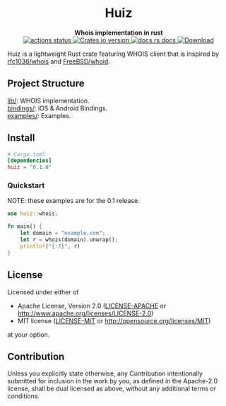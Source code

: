 <h1 align="center">Huiz</h1>
<div align="center">
 <strong>
   Whois implementation in rust
 </strong>
</div>

<div align="center">
  <!-- Github Actions -->
  <a href="https://github.com/namecare/huiz/actions/workflows/rust.yml?query=branch%3Amaster">
    <img src="https://img.shields.io/github/actions/workflow/status/namecare/huiz/rust.yml?branch=master&style=flat-square"
      alt="actions status" />
  </a>
  <!-- Version -->
  <a href="https://crates.io/crates/huiz">
    <img src="https://img.shields.io/crates/v/huiz.svg?style=flat-square"
    alt="Crates.io version" />
  </a>
  <!-- Docs -->
  <a href="https://docs.rs/huiz">
    <img src="https://img.shields.io/badge/docs-latest-blue.svg?style=flat-square"
      alt="docs.rs docs" />
  </a>
  <!-- Downloads -->
  <a href="https://crates.io/crates/huiz">
    <img src="https://img.shields.io/crates/d/huiz.svg?style=flat-square"
      alt="Download" />
  </a>
</div>

Huiz is a lightweight Rust crate featuring WHOIS client that is inspired by [rfc1036/whois](https://github.com/rfc1036/whois) and [FreeBSD/whoid](https://github.com/apple-oss-distributions/adv_cmds/blob/320b8e327652c75d74e60adb9d085f4a81ac3d9d/whois/whois.c#L477).

## Project Structure
[lib/](https://github.com/namecare/huiz/tree/master/lib): WHOIS implementation.\
[bindings/](https://github.com/namecare/huiz/tree/master/bindings): iOS & Android Bindings.\
[examples/](https://github.com/namecare/huiz/tree/master/examples): Examples.

## Install
```toml
# Cargo.toml
[dependencies]
huiz = "0.1.0"
```

### Quickstart

NOTE: these examples are for the 0.1 release.

```rust
use huiz::whois;

fn main() {
    let domain = "example.com";
    let r = whois(domain).unwrap();
    println!("{:?}", r)
}
```

## License

Licensed under either of

-   Apache License, Version 2.0
    ([LICENSE-APACHE](LICENSE-APACHE) or http://www.apache.org/licenses/LICENSE-2.0)
-   MIT license
    ([LICENSE-MIT](LICENSE-MIT) or http://opensource.org/licenses/MIT)

at your option.

## Contribution

Unless you explicitly state otherwise, any Contribution intentionally submitted
for inclusion in the work by you, as defined in the Apache-2.0 license, shall be
dual licensed as above, without any additional terms or conditions.